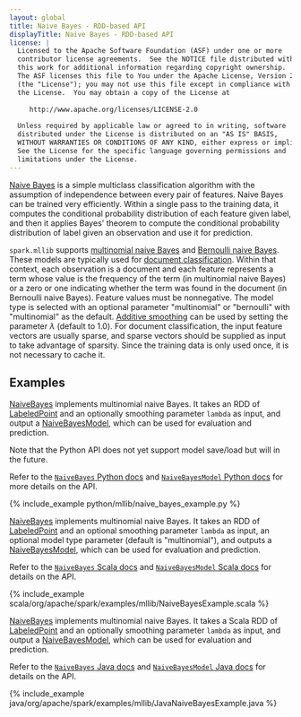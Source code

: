 ```yaml
---
layout: global
title: Naive Bayes - RDD-based API
displayTitle: Naive Bayes - RDD-based API
license: |
  Licensed to the Apache Software Foundation (ASF) under one or more
  contributor license agreements.  See the NOTICE file distributed with
  this work for additional information regarding copyright ownership.
  The ASF licenses this file to You under the Apache License, Version 2.0
  (the "License"); you may not use this file except in compliance with
  the License.  You may obtain a copy of the License at
 
     http://www.apache.org/licenses/LICENSE-2.0
 
  Unless required by applicable law or agreed to in writing, software
  distributed under the License is distributed on an "AS IS" BASIS,
  WITHOUT WARRANTIES OR CONDITIONS OF ANY KIND, either express or implied.
  See the License for the specific language governing permissions and
  limitations under the License.
---
```


[Naive Bayes](http://en.wikipedia.org/wiki/Naive_Bayes_classifier) is a simple
multiclass classification algorithm with the assumption of independence between
every pair of features. Naive Bayes can be trained very efficiently. Within a
single pass to the training data, it computes the conditional probability
distribution of each feature given label, and then it applies Bayes' theorem to
compute the conditional probability distribution of label given an observation
and use it for prediction.

`spark.mllib` supports [multinomial naive
Bayes](http://en.wikipedia.org/wiki/Naive_Bayes_classifier#Multinomial_naive_Bayes)
and [Bernoulli naive Bayes](http://nlp.stanford.edu/IR-book/html/htmledition/the-bernoulli-model-1.html).
These models are typically used for [document classification](http://nlp.stanford.edu/IR-book/html/htmledition/naive-bayes-text-classification-1.html).
Within that context, each observation is a document and each
feature represents a term whose value is the frequency of the term (in multinomial naive Bayes) or
a zero or one indicating whether the term was found in the document (in Bernoulli naive Bayes).
Feature values must be nonnegative. The model type is selected with an optional parameter
"multinomial" or "bernoulli" with "multinomial" as the default.
[Additive smoothing](http://en.wikipedia.org/wiki/Lidstone_smoothing) can be used by
setting the parameter $\lambda$ (default to $1.0$). For document classification, the input feature
vectors are usually sparse, and sparse vectors should be supplied as input to take advantage of
sparsity. Since the training data is only used once, it is not necessary to cache it.

## Examples

<div class="codetabs">

<div data-lang="python" markdown="1">

[NaiveBayes](api/python/reference/api/pyspark.mllib.classification.NaiveBayes.html) implements multinomial
naive Bayes. It takes an RDD of
[LabeledPoint](api/python/reference/api/pyspark.mllib.regression.LabeledPoint.html) and an optionally
smoothing parameter `lambda` as input, and output a
[NaiveBayesModel](api/python/reference/api/pyspark.mllib.classification.NaiveBayesModel.html), which can be
used for evaluation and prediction.

Note that the Python API does not yet support model save/load but will in the future.

Refer to the [`NaiveBayes` Python docs](api/python/reference/api/pyspark.mllib.classification.NaiveBayes.html) and [`NaiveBayesModel` Python docs](api/python/reference/api/pyspark.mllib.classification.NaiveBayesModel.html) for more details on the API.

{% include_example python/mllib/naive_bayes_example.py %}
</div>

<div data-lang="scala" markdown="1">

[NaiveBayes](api/scala/org/apache/spark/mllib/classification/NaiveBayes$.html) implements
multinomial naive Bayes. It takes an RDD of
[LabeledPoint](api/scala/org/apache/spark/mllib/regression/LabeledPoint.html) and an optional
smoothing parameter `lambda` as input, an optional model type parameter (default is "multinomial"), and outputs a
[NaiveBayesModel](api/scala/org/apache/spark/mllib/classification/NaiveBayesModel.html), which
can be used for evaluation and prediction.

Refer to the [`NaiveBayes` Scala docs](api/scala/org/apache/spark/mllib/classification/NaiveBayes$.html) and [`NaiveBayesModel` Scala docs](api/scala/org/apache/spark/mllib/classification/NaiveBayesModel.html) for details on the API.

{% include_example scala/org/apache/spark/examples/mllib/NaiveBayesExample.scala %}
</div>
<div data-lang="java" markdown="1">

[NaiveBayes](api/java/org/apache/spark/mllib/classification/NaiveBayes.html) implements
multinomial naive Bayes. It takes a Scala RDD of
[LabeledPoint](api/java/org/apache/spark/mllib/regression/LabeledPoint.html) and an
optionally smoothing parameter `lambda` as input, and output a
[NaiveBayesModel](api/java/org/apache/spark/mllib/classification/NaiveBayesModel.html), which
can be used for evaluation and prediction.

Refer to the [`NaiveBayes` Java docs](api/java/org/apache/spark/mllib/classification/NaiveBayes.html) and [`NaiveBayesModel` Java docs](api/java/org/apache/spark/mllib/classification/NaiveBayesModel.html) for details on the API.

{% include_example java/org/apache/spark/examples/mllib/JavaNaiveBayesExample.java %}
</div>

</div>
